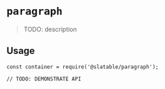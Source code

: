 # `paragraph`

  > TODO: description
  
  ## Usage
  
  ```
  const container = require('@slatable/paragraph');
  
  // TODO: DEMONSTRATE API
  ```